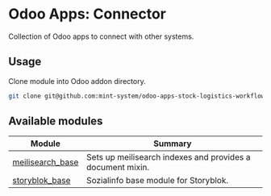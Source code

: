 # Odoo Apps: Connector

Collection of Odoo apps to connect with other systems.

## Usage

Clone module into Odoo addon directory.

```bash
git clone git@github.com:mint-system/odoo-apps-stock-logistics-workflow.git ./addons/stock_logistics_workflow
```

## Available modules

| Module | Summary |
| --- | --- |
| [meilisearch_base](meilisearch_base) |         Sets up meilisearch indexes and provides a document mixin. |
| [storyblok_base](storyblok_base) |         Sozialinfo base module for Storyblok. |
